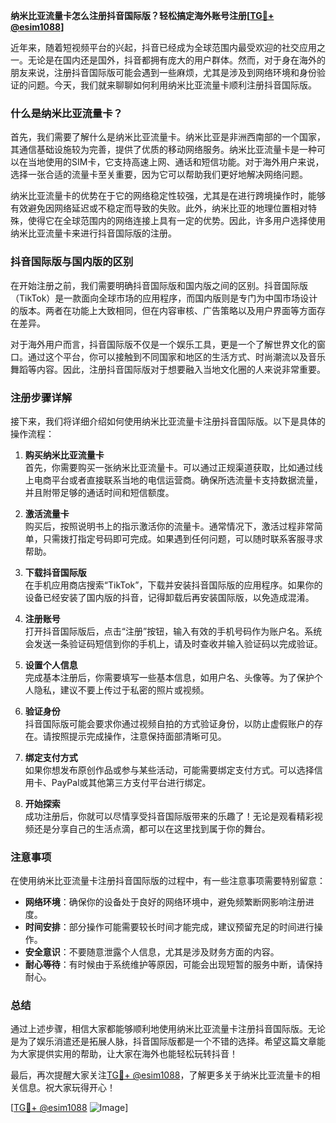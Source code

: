 **纳米比亚流量卡怎么注册抖音国际版？轻松搞定海外账号注册[[TG💪+ @esim1088](https://t.me/s/esim1088)]**

近年来，随着短视频平台的兴起，抖音已经成为全球范围内最受欢迎的社交应用之一。无论是在国内还是国外，抖音都拥有庞大的用户群体。然而，对于身在海外的朋友来说，注册抖音国际版可能会遇到一些麻烦，尤其是涉及到网络环境和身份验证的问题。今天，我们就来聊聊如何利用纳米比亚流量卡顺利注册抖音国际版。

### 什么是纳米比亚流量卡？

首先，我们需要了解什么是纳米比亚流量卡。纳米比亚是非洲西南部的一个国家，其通信基础设施较为完善，提供了优质的移动网络服务。纳米比亚流量卡是一种可以在当地使用的SIM卡，它支持高速上网、通话和短信功能。对于海外用户来说，选择一张合适的流量卡至关重要，因为它可以帮助我们更好地解决网络问题。

纳米比亚流量卡的优势在于它的网络稳定性较强，尤其是在进行跨境操作时，能够有效避免因网络延迟或不稳定而导致的失败。此外，纳米比亚的地理位置相对特殊，使得它在全球范围内的网络连接上具有一定的优势。因此，许多用户选择使用纳米比亚流量卡来进行抖音国际版的注册。

### 抖音国际版与国内版的区别

在开始注册之前，我们需要明确抖音国际版和国内版之间的区别。抖音国际版（TikTok）是一款面向全球市场的应用程序，而国内版则是专门为中国市场设计的版本。两者在功能上大致相同，但在内容审核、广告策略以及用户界面等方面存在差异。

对于海外用户而言，抖音国际版不仅是一个娱乐工具，更是一个了解世界文化的窗口。通过这个平台，你可以接触到不同国家和地区的生活方式、时尚潮流以及音乐舞蹈等内容。因此，注册抖音国际版对于想要融入当地文化圈的人来说非常重要。

### 注册步骤详解

接下来，我们将详细介绍如何使用纳米比亚流量卡注册抖音国际版。以下是具体的操作流程：

1. **购买纳米比亚流量卡**  
   首先，你需要购买一张纳米比亚流量卡。可以通过正规渠道获取，比如通过线上电商平台或者直接联系当地的电信运营商。确保所选流量卡支持数据流量，并且附带足够的通话时间和短信额度。

2. **激活流量卡**  
   购买后，按照说明书上的指示激活你的流量卡。通常情况下，激活过程非常简单，只需拨打指定号码即可完成。如果遇到任何问题，可以随时联系客服寻求帮助。

3. **下载抖音国际版**  
   在手机应用商店搜索“TikTok”，下载并安装抖音国际版的应用程序。如果你的设备已经安装了国内版的抖音，记得卸载后再安装国际版，以免造成混淆。

4. **注册账号**  
   打开抖音国际版后，点击“注册”按钮，输入有效的手机号码作为账户名。系统会发送一条验证码短信到你的手机上，请及时查收并输入验证码以完成验证。

5. **设置个人信息**  
   完成基本注册后，你需要填写一些基本信息，如用户名、头像等。为了保护个人隐私，建议不要上传过于私密的照片或视频。

6. **验证身份**  
   抖音国际版可能会要求你通过视频自拍的方式验证身份，以防止虚假账户的存在。请按照提示完成操作，注意保持面部清晰可见。

7. **绑定支付方式**  
   如果你想发布原创作品或参与某些活动，可能需要绑定支付方式。可以选择信用卡、PayPal或其他第三方支付平台进行绑定。

8. **开始探索**  
   成功注册后，你就可以尽情享受抖音国际版带来的乐趣了！无论是观看精彩视频还是分享自己的生活点滴，都可以在这里找到属于你的舞台。

### 注意事项

在使用纳米比亚流量卡注册抖音国际版的过程中，有一些注意事项需要特别留意：

- **网络环境**：确保你的设备处于良好的网络环境中，避免频繁断网影响注册进度。
- **时间安排**：部分操作可能需要较长时间才能完成，建议预留充足的时间进行操作。
- **安全意识**：不要随意泄露个人信息，尤其是涉及财务方面的内容。
- **耐心等待**：有时候由于系统维护等原因，可能会出现短暂的服务中断，请保持耐心。

### 总结

通过上述步骤，相信大家都能够顺利地使用纳米比亚流量卡注册抖音国际版。无论是为了娱乐消遣还是拓展人脉，抖音国际版都是一个不错的选择。希望这篇文章能为大家提供实用的帮助，让大家在海外也能轻松玩转抖音！

最后，再次提醒大家关注[TG💪+ @esim1088](https://t.me/s/esim1088)，了解更多关于纳米比亚流量卡的相关信息。祝大家玩得开心！

[[TG💪+ @esim1088](https://t.me/s/esim1088) ![Image](https://i.postimg.cc/4NQfJmqS/Snipaste-2025-05-13-00-14-12.png)]